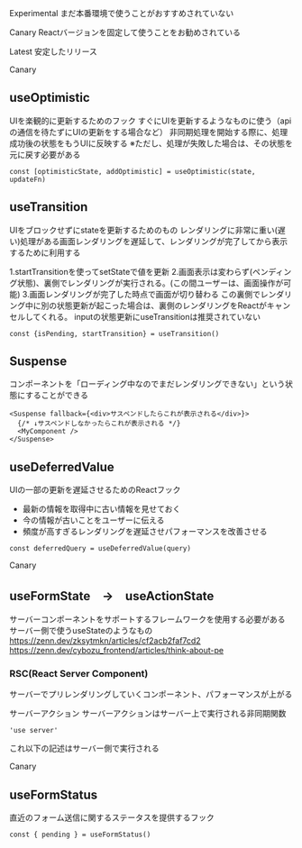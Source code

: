 Experimental まだ本番環境で使うことがおすすめされていない

Canary Reactバージョンを固定して使うことをお勧めされている

Latest 安定したリリース

Canary
## useOptimistic
UIを楽観的に更新するためのフック
すぐにUIを更新するようなものに使う（apiの通信を待たずにUIの更新をする場合など）
非同期処理を開始する際に、処理成功後の状態をもうUIに反映する
※ただし、処理が失敗した場合は、その状態を元に戻す必要がある

```
const [optimisticState, addOptimistic] = useOptimistic(state, updateFn)
```

## useTransition
UIをブロックせずにstateを更新するためのもの
レンダリングに非常に重い(遅い)処理がある画面レンダリングを遅延して、レンダリングが完了してから表示するために利用する

1.startTransitionを使ってsetStateで値を更新
2.画面表示は変わらず(ペンディング状態)、裏側でレンダリングが実行される。(この間ユーザーは、画面操作が可能)
3.画面レンダリングが完了した時点で画面が切り替わる
この裏側でレンダリング中に別の状態更新が起こった場合は、裏側のレンダリングをReactがキャンセルしてくれる。
inputの状態更新にuseTransitionは推奨されていない

```
const {isPending, startTransition} = useTransition()
```

## Suspense
コンポーネントを「ローディング中なのでまだレンダリングできない」という状態にすることができる
```
<Suspense fallback={<div>サスペンドしたらこれが表示される</div>}>
  {/* ↓サスペンドしなかったらこれが表示される */}
  <MyComponent />
</Suspense>
```

## useDeferredValue
UIの一部の更新を遅延させるためのReactフック
- 最新の情報を取得中に古い情報を見せておく
- 今の情報が古いことをユーザーに伝える
- 頻度が高すぎるレンダリングを遅延させパフォーマンスを改善させる
```
const deferredQuery = useDeferredValue(query)
```

Canary
## useFormState　→　useActionState
サーバーコンポーネントをサポートするフレームワークを使用する必要がある
サーバー側で使うuseStateのようなもの
https://zenn.dev/zksytmkn/articles/cf2acb2faf7cd2
https://zenn.dev/cybozu_frontend/articles/think-about-pe

### RSC(React Server Component)
サーバーでプリレンダリングしていくコンポーネント、パフォーマンスが上がる

サーバーアクション
サーバーアクションはサーバー上で実行される非同期関数

```
'use server'
```
これ以下の記述はサーバー側で実行される

Canary
## useFormStatus
直近のフォーム送信に関するステータスを提供するフック

```
const { pending } = useFormStatus()
```

